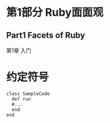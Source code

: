 # 第1部分 Ruby面面观 #
## Part1 Facets of Ruby ##
第1章 入门

# 约定符号 #
	
	class SampleCode
	  def run
	  #...
	  end
	end
